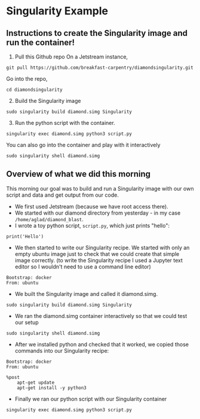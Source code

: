 # Singularity Example

## Instructions to create the Singularity image and run the container!

1. Pull this Github repo
On a Jetstream instance,
```
git pull https://github.com/breakfast-carpentry/diamondsingularity.git
```
Go into the repo,
```
cd diamondsingularity
```

2. Build the Singularity image
```
sudo singularity build diamond.simg Singularity
```

3. Run the python script with the container.
```
singularity exec diamond.simg python3 script.py
```

You can also go into the container and play with it interactively
```
sudo singularity shell diamond.simg
```



## Overview of what we did this morning
This morning our goal was to build and run a Singularity image with our own script and data and get output from our code.

- We first used Jetstream (because we have root access there).
- We started with our diamond directory from yesterday - in my case `/home/aglad/diamond_blast`.
- I wrote a toy python script, `script.py`, which just prints "hello":
```
print('Hello')
```
- We then started to write our Singularity recipe. We started with only an empty ubuntu image just to check that we could create that simple image correctly. (to write the Singularity recipe I used a Jupyter text editor so I wouldn't need to use a command line editor)
```
Bootstrap: docker
From: ubuntu
```
- We built the Singularity image and called it diamond.simg.
```
sudo singularity build diamond.simg Singularity
```
- We ran the diamond.simg container interactively so that we could test our setup
```
sudo singularity shell diamond.simg
```
- After we installed python and checked that it worked, we copied those commands into our Singularity recipe:
```
Bootstrap: docker
From: ubuntu

%post
    apt-get update
    apt-get install -y python3
```
- Finally we ran our python script with our Singularity container
```
singularity exec diamond.simg python3 script.py
```
